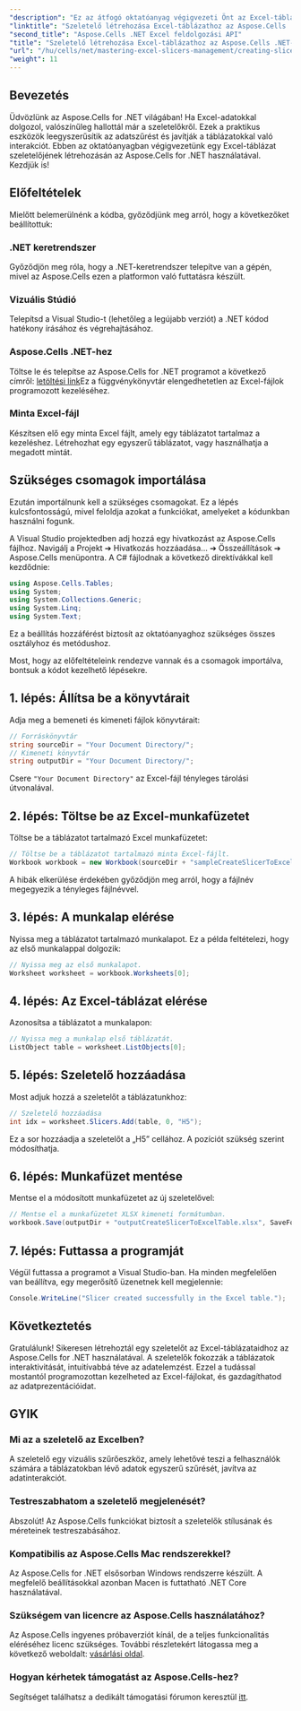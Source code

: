 ```yaml
---
"description": "Ez az átfogó oktatóanyag végigvezeti Önt az Excel-táblázatok szeletelők létrehozásának folyamatán az Aspose.Cells for .NET használatával. Ismerje meg, hogyan állíthatja be környezetét, hogyan tölthet be Excel-munkafüzetet, és hogyan adhat hozzá interaktív szeletelőket az adatelemzési képességek bővítése érdekében."
"linktitle": "Szeletelő létrehozása Excel-táblázathoz az Aspose.Cells .NET-ben"
"second_title": "Aspose.Cells .NET Excel feldolgozási API"
"title": "Szeletelő létrehozása Excel-táblázathoz az Aspose.Cells .NET-ben"
"url": "/hu/cells/net/mastering-excel-slicers-management/creating-slicer-for-excel-table/"
"weight": 11
---
```


## Bevezetés

Üdvözlünk az Aspose.Cells for .NET világában! Ha Excel-adatokkal dolgozol, valószínűleg hallottál már a szeletelőkről. Ezek a praktikus eszközök leegyszerűsítik az adatszűrést és javítják a táblázatokkal való interakciót. Ebben az oktatóanyagban végigvezetünk egy Excel-táblázat szeletelőjének létrehozásán az Aspose.Cells for .NET használatával. Kezdjük is!

## Előfeltételek

Mielőtt belemerülnénk a kódba, győződjünk meg arról, hogy a következőket beállítottuk:

### .NET keretrendszer
Győződjön meg róla, hogy a .NET-keretrendszer telepítve van a gépén, mivel az Aspose.Cells ezen a platformon való futtatásra készült.

### Vizuális Stúdió
Telepítsd a Visual Studio-t (lehetőleg a legújabb verziót) a .NET kódod hatékony írásához és végrehajtásához.

### Aspose.Cells .NET-hez
Töltse le és telepítse az Aspose.Cells for .NET programot a következő címről: [letöltési link](https://releases.aspose.com/cells/net/)Ez a függvénykönyvtár elengedhetetlen az Excel-fájlok programozott kezeléséhez.

### Minta Excel-fájl
Készítsen elő egy minta Excel fájlt, amely egy táblázatot tartalmaz a kezeléshez. Létrehozhat egy egyszerű táblázatot, vagy használhatja a megadott mintát.

## Szükséges csomagok importálása

Ezután importálnunk kell a szükséges csomagokat. Ez a lépés kulcsfontosságú, mivel feloldja azokat a funkciókat, amelyeket a kódunkban használni fogunk.

A Visual Studio projektedben adj hozzá egy hivatkozást az Aspose.Cells fájlhoz. Navigálj a Projekt ➔ Hivatkozás hozzáadása... ➔ Összeállítások ➔ Aspose.Cells menüpontra. A C# fájlodnak a következő direktívákkal kell kezdődnie:

```csharp
using Aspose.Cells.Tables;
using System;
using System.Collections.Generic;
using System.Linq;
using System.Text;
```

Ez a beállítás hozzáférést biztosít az oktatóanyaghoz szükséges összes osztályhoz és metódushoz.

Most, hogy az előfeltételeink rendezve vannak és a csomagok importálva, bontsuk a kódot kezelhető lépésekre.

## 1. lépés: Állítsa be a könyvtárait

Adja meg a bemeneti és kimeneti fájlok könyvtárait:

```csharp
// Forráskönyvtár
string sourceDir = "Your Document Directory/";
// Kimeneti könyvtár
string outputDir = "Your Document Directory/";
```

Csere `"Your Document Directory"` az Excel-fájl tényleges tárolási útvonalával.

## 2. lépés: Töltse be az Excel-munkafüzetet

Töltse be a táblázatot tartalmazó Excel munkafüzetet:

```csharp
// Töltse be a táblázatot tartalmazó minta Excel-fájlt.
Workbook workbook = new Workbook(sourceDir + "sampleCreateSlicerToExcelTable.xlsx");
```

A hibák elkerülése érdekében győződjön meg arról, hogy a fájlnév megegyezik a tényleges fájlnévvel.

## 3. lépés: A munkalap elérése

Nyissa meg a táblázatot tartalmazó munkalapot. Ez a példa feltételezi, hogy az első munkalappal dolgozik:

```csharp
// Nyissa meg az első munkalapot.
Worksheet worksheet = workbook.Worksheets[0];
```

## 4. lépés: Az Excel-táblázat elérése

Azonosítsa a táblázatot a munkalapon:

```csharp
// Nyissa meg a munkalap első táblázatát.
ListObject table = worksheet.ListObjects[0];
```

## 5. lépés: Szeletelő hozzáadása

Most adjuk hozzá a szeletelőt a táblázatunkhoz:

```csharp
// Szeletelő hozzáadása
int idx = worksheet.Slicers.Add(table, 0, "H5");
```

Ez a sor hozzáadja a szeletelőt a „H5” cellához. A pozíciót szükség szerint módosíthatja.

## 6. lépés: Munkafüzet mentése

Mentse el a módosított munkafüzetet az új szeletelővel:

```csharp
// Mentse el a munkafüzetet XLSX kimeneti formátumban.
workbook.Save(outputDir + "outputCreateSlicerToExcelTable.xlsx", SaveFormat.Xlsx);
```

## 7. lépés: Futtassa a programját

Végül futtassa a programot a Visual Studio-ban. Ha minden megfelelően van beállítva, egy megerősítő üzenetnek kell megjelennie:

```csharp
Console.WriteLine("Slicer created successfully in the Excel table.");
```

## Következtetés

Gratulálunk! Sikeresen létrehoztál egy szeletelőt az Excel-táblázataidhoz az Aspose.Cells for .NET használatával. A szeletelők fokozzák a táblázatok interaktivitását, intuitívabbá téve az adatelemzést. Ezzel a tudással mostantól programozottan kezelheted az Excel-fájlokat, és gazdagíthatod az adatprezentációidat.

## GYIK

### Mi az a szeletelő az Excelben?
A szeletelő egy vizuális szűrőeszköz, amely lehetővé teszi a felhasználók számára a táblázatokban lévő adatok egyszerű szűrését, javítva az adatinterakciót.

### Testreszabhatom a szeletelő megjelenését?
Abszolút! Az Aspose.Cells funkciókat biztosít a szeletelők stílusának és méreteinek testreszabásához.

### Kompatibilis az Aspose.Cells Mac rendszerekkel?
Az Aspose.Cells for .NET elsősorban Windows rendszerre készült. A megfelelő beállításokkal azonban Macen is futtatható .NET Core használatával.

### Szükségem van licencre az Aspose.Cells használatához?
Az Aspose.Cells ingyenes próbaverziót kínál, de a teljes funkcionalitás eléréséhez licenc szükséges. További részletekért látogassa meg a következő weboldalt: [vásárlási oldal](https://purchase.aspose.com/buy).

### Hogyan kérhetek támogatást az Aspose.Cells-hez?
Segítséget találhatsz a dedikált támogatási fórumon keresztül [itt](https://forum.aspose.com/c/cells/9).